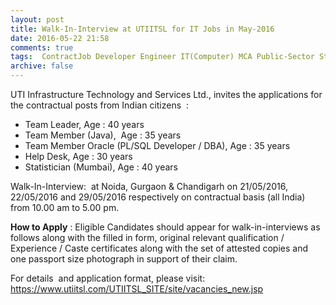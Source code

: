 ```yaml
---
layout: post
title: Walk-In-Interview at UTIITSL for IT Jobs in May-2016   
date: 2016-05-22 21:58
comments: true
tags:  ContractJob Developer Engineer IT(Computer) MCA Public-Sector Statistics UTI Walk-In 
archive: false
---
```

UTI Infrastructure Technology and Services Ltd., invites the applications for the contractual posts from Indian citizens  : 

- Team Leader, Age : 40 years
- Team Member (Java),  Age : 35 years
- Team Member Oracle (PL/SQL Developer / DBA), Age : 35 years
- Help Desk, Age : 30 years   
- Statistician (Mumbai), Age : 40 years  

Walk-In-Interview:  at Noida, Gurgaon & Chandigarh on 21/05/2016, 22/05/2016 and 29/05/2016 respectively on contractual basis (all India) from 10.00 am to 5.00 pm.

**How to Apply** : Eligible Candidates should appear for walk-in-interviews as follows along with the filled in form, original relevant qualification / Experience / Caste certificates along with the set of attested copies and one passport size photograph in support of their claim.

For details  and application format, please visit: <https://www.utiitsl.com/UTIITSL_SITE/site/vacancies_new.jsp>